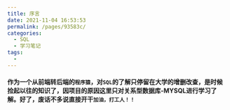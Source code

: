 ```yaml
---
title: 序言
date: 2021-11-04 16:53:53
permalink: /pages/93583c/
categories:
  - SQL
  - 学习笔记
tags:
  - 
---
```

#### 作为一个从前端转后端的`程序猿`，对`SQL`的了解只停留在大学的增删改查，是时候捡起以往的知识了，因项目的原因这里只对关系型数据库-MYSQL进行学习了解。好了，废话不多说直接开干`加油，打工人！！`